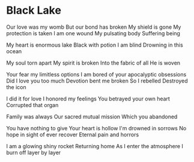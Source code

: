 # Black Lake

Our love was my womb
But our bond has broken
My shield is gone
My protection is taken
I am one wound
My pulsating body
Suffering being

My heart is enormous lake
Black with potion
I am blind
Drowning in this ocean

My soul torn apart
My spirit is broken
Into the fabric of all
He is woven

Your fear my limitless options
I am bored of your apocalyptic obsessions
Did I love you too much
Devotion bent me broken
So I rebelled
Destroyed the icon

I did it for love
I honored my feelings
You betrayed your own heart
Corrupted that organ

Family was always
Our sacred mutual mission
Which you abandoned

You have nothing to give
Your heart is hollow
I'm drowned in sorrows
No hope in sight of ever recover
Eternal pain and horrors

I am a glowing shiny rocket
Returning home
As I enter the atmosphere
I burn off layer by layer
